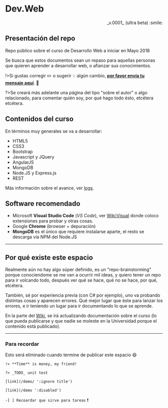 # Dev.Web

<div align="right">_v.0001_ (ultra beta) :smile: </div>

## Presentación del repo

Repo público sobre el curso de Desarrollo Web a iniciar en Mayo 2018

Se busca que estos documentos sean un repaso para aquellas personas que quieren aprender a desarrollar web, o afianzar sus conocimientos. 

!>Si gustas corregir :pencil2: o sugerir :bulb: algún cambio, [**por favor envía tu mensaje aquí**](https://github.com/SidVal/dev.web/issues/new?assignee=SidVal). :pray: 

?>Se creará más adelante una página del tipo "sobre el autor" o algo relacionado, para comentar quién soy, por qué hago todo ésto, etcétera etcétera.

## Contenidos del curso

En términos muy generales se va a desarrollar:

* HTML5
* CSS3
* Bootstrap
* Javascript y JQuery
* AngularJS
* MongoDB
* Node.JS y Express.js
* REST

Más información sobre el avance, ver [logs](https://github.com/SidVal/dev.web/wiki/logs).

## Software recomendado

* Microsoft **Visual Studio Code** (_VS Code_), ver [Wiki:Visual](https://github.com/SidVal/dev.web/wiki/Visual-Studio-Code) donde coloco extensiones para probar y otras cosas.
* Google **Chrome** (browser + depuración)
* **MongoDB** es el único que requiere instalarse aparte, el resto se descarga vía NPM del Node.JS

***

## Por qué existe este espacio

Realmente aún no hay algo súper definido, es un "repo-brainstorming" porque conociendome se me van a ocurrir mil ideas, y quiero tener un repo para ir volcando todo, después ver qué se hace, qué no se hace, por qué, etcétera.

También, sé por experiencia previa (con C# por ejemplo), uno va probando distintas cosas y aparecen errores.
Qué mejor lugar que éste para lanzar los errores, e ir teniendo un lugar para ir documentando lo que se aprende.

En la parte del [Wiki](https://github.com/SidVal/dev.web/wiki), se irá actualizando documentación sobre el curso (lo que pueda publicarse y que nadie se moleste en la Universidad porque el contenido está publicado).

***

### Para recordar

Esto será eliminado cuando termine de publicar este espacio :smile:

`!> **Time** is money, my friend!`

`?> _TODO_ unit test`

`[link](/demo/ ':ignore title')`

`[link](/demo ':disabled')`

`-[ ] Recoardar que sirve para tareas` :exclamation:
